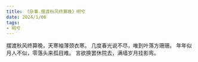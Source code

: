 ```yaml
---
title: 《杂事.摆渡秋风终算晚》明兮
date: 2024/1/06
tags:
- 明兮
---
```

摆渡秋风终算晚，天寒袖薄颈衣寒。
几度春光说不尽，唯到叶落方珊珊。
年年似月人不似，零落头来孤目难。
言欲换罢休院去，满墙岁月挂影弯。
